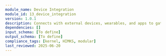 ```yaml
---
module_name: Device Integration
module_id: 13_device_integration
version: 1.0.1
description: Connects with external devices, wearables, and apps to gather validated health, activity, and biomarker data.
dependencies: []
input_schema: [To define]
output_schema: [To define]
compliance_tags: [kernel, HIMKS, modular]
last_reviewed: 2025-06-20
---
```

